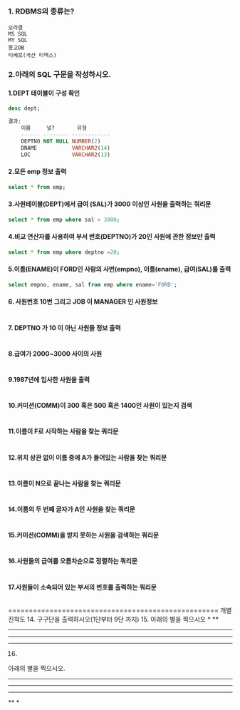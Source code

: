### 1. RDBMS의 종류는?
	오라클
	MS SQL
	MY SQL
	몽고DB
	티베로(국산 티맥스)

### 2.아래의 SQL 구문을 작성하시오.

#### 1.DEPT 테이블이 구성 확인
```sql
desc dept;
```
```sql
결과: 
	이름     널?       유형           
	------ -------- ------------ 
	DEPTNO NOT NULL NUMBER(2)    
	DNAME           VARCHAR2(14) 
	LOC             VARCHAR2(13) 
```
#### 2.모든 emp 정보 출력
```sql
select * from emp;
```
#### 3.사원테이블(DEPT)에서 급여 (SAL)가 3000 이상인 사원을 출력하는 쿼리문
```sql
select * from emp where sal > 3000;
```

#### 4.비교 연산자를 사용하여 부서 번호(DEPTNO)가 20인 사원에 관한 정보만 출력
```sql
select * from emp where deptno =20;
```

#### 5.이름(ENAME)이 FORD인 사람의 사번(empno), 이름(ename), 급여(SAL)를 출력
```sql
select empno, ename, sal from emp where ename='FORD';
```

#### 6. 사원번호 10번 그리고  JOB 이 MANAGER 인 사원정보
```sql

```

#### 7. DEPTNO 가 10 이 아닌 사원들 정보 출력
```sql
```
#### 8.급여가 2000~3000 사이의 사원
```sql
```
#### 9.1987년에 입사한 사원을 출력
```sql
```
#### 10.커미션(COMM)이 300 혹은 500 혹은 1400인 사원이 있는지 검색
```sql
```
#### 11.이름이 F로 시작하는 사람을 찾는 쿼리문
```sql
```
#### 12.위치 상관 없이 이름 중에 A가 들어있는 사람을 찾는 쿼리문
```sql
```
#### 13.이름이 N으로 끝나는 사람을 찾는 쿼리문
```sql
```
#### 14.이름의 두 번째 글자가 A인 사원을 찾는 쿼리문
```sql
```
#### 15.커미션(COMM)을 받지 못하는 사원을 검색하는 쿼리문
```sql
```
#### 16.사원들의 급여를 오름차순으로 정렬하는 쿼리문
```sql
```
#### 17.사원들이 소속되어 있는 부서의 번호를 출력하는 쿼리문
```sql
```

===================================================
개별 진척도
14.
 구구단을 출력하시오(1단부터 9단 까지)
15.
아래의 별을 찍으시오
    *
   **
  ***
 ****
*****
16.
아래의 별을 찍으시오.
*****
 ****
  ***
   **
    *